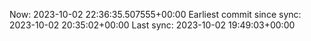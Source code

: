 Now: 2023-10-02 22:36:35.507555+00:00 Earliest commit since sync: 2023-10-02 20:35:02+00:00 Last sync: 2023-10-02 19:49:03+00:00
